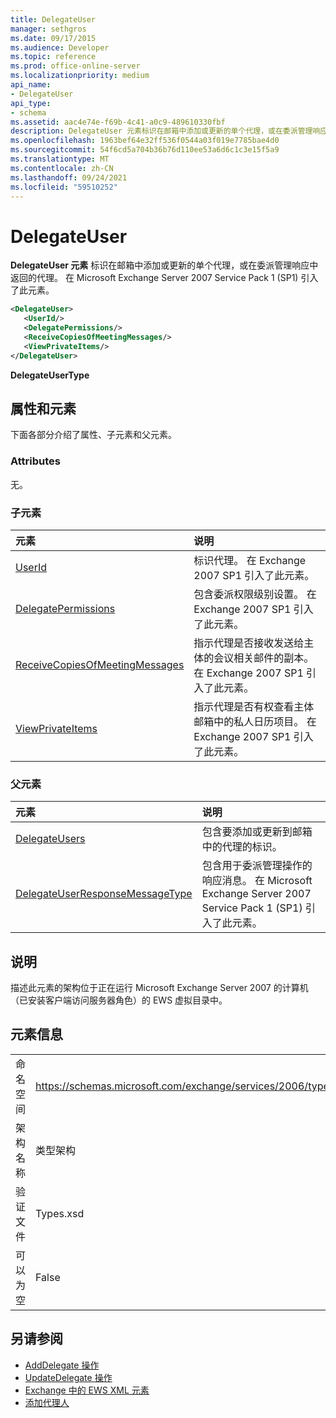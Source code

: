 ```yaml
---
title: DelegateUser
manager: sethgros
ms.date: 09/17/2015
ms.audience: Developer
ms.topic: reference
ms.prod: office-online-server
ms.localizationpriority: medium
api_name:
- DelegateUser
api_type:
- schema
ms.assetid: aac4e74e-f69b-4c41-a0c9-489610330fbf
description: DelegateUser 元素标识在邮箱中添加或更新的单个代理，或在委派管理响应中返回的代理。 在 Microsoft Exchange Server 2007 Service Pack 1 (SP1) 引入了此元素。
ms.openlocfilehash: 1963bef64e32ff536f0544a03f019e7785bae4d0
ms.sourcegitcommit: 54f6cd5a704b36b76d110ee53a6d6c1c3e15f5a9
ms.translationtype: MT
ms.contentlocale: zh-CN
ms.lasthandoff: 09/24/2021
ms.locfileid: "59510252"
---
```

# <a name="delegateuser"></a>DelegateUser

**DelegateUser 元素** 标识在邮箱中添加或更新的单个代理，或在委派管理响应中返回的代理。 在 Microsoft Exchange Server 2007 Service Pack 1 (SP1) 引入了此元素。 
  
```xml
<DelegateUser>
   <UserId/>
   <DelegatePermissions/>
   <ReceiveCopiesOfMeetingMessages/>
   <ViewPrivateItems/>
</DelegateUser>
```

**DelegateUserType**

## <a name="attributes-and-elements"></a>属性和元素

下面各部分介绍了属性、子元素和父元素。
  
### <a name="attributes"></a>Attributes

无。
  
### <a name="child-elements"></a>子元素

|**元素**|**说明**|
|:-----|:-----|
|[UserId](userid.md) <br/> |标识代理。 在 Exchange 2007 SP1 引入了此元素。  <br/> |
|[DelegatePermissions](delegatepermissions.md) <br/> |包含委派权限级别设置。 在 Exchange 2007 SP1 引入了此元素。  <br/> |
|[ReceiveCopiesOfMeetingMessages](receivecopiesofmeetingmessages.md) <br/> |指示代理是否接收发送给主体的会议相关邮件的副本。 在 Exchange 2007 SP1 引入了此元素。  <br/> |
|[ViewPrivateItems](viewprivateitems.md) <br/> |指示代理是否有权查看主体邮箱中的私人日历项目。 在 Exchange 2007 SP1 引入了此元素。  <br/> |
   
### <a name="parent-elements"></a>父元素

|**元素**|**说明**|
|:-----|:-----|
|[DelegateUsers](delegateusers.md) <br/> |包含要添加或更新到邮箱中的代理的标识。  <br/> |
|[DelegateUserResponseMessageType](delegateuserresponsemessagetype.md) <br/> |包含用于委派管理操作的响应消息。 在 Microsoft Exchange Server 2007 Service Pack 1 (SP1) 引入了此元素。  <br/> |
   
## <a name="remarks"></a>说明

描述此元素的架构位于正在运行 Microsoft Exchange Server 2007 的计算机（已安装客户端访问服务器角色）的 EWS 虚拟目录中。
  
## <a name="element-information"></a>元素信息

|||
|:-----|:-----|
|命名空间  <br/> |https://schemas.microsoft.com/exchange/services/2006/types  <br/> |
|架构名称  <br/> |类型架构  <br/> |
|验证文件  <br/> |Types.xsd  <br/> |
|可以为空  <br/> |False  <br/> |
   
## <a name="see-also"></a>另请参阅

- [AddDelegate 操作](adddelegate-operation.md) 
- [UpdateDelegate 操作](updatedelegate-operation.md)
- [Exchange 中的 EWS XML 元素](ews-xml-elements-in-exchange.md)
- [添加代理人](https://msdn.microsoft.com/library/3a744150-66a3-4a13-9433-793603ba5038%28Office.15%29.aspx)

